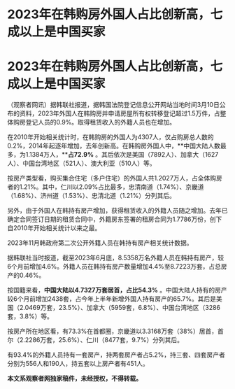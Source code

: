 # 2023年在韩购房外国人占比创新高，七成以上是中国买家

# 2023年在韩购房外国人占比创新高，七成以上是中国买家

（观察者网讯）据韩联社报道，据韩国法院登记信息公开网站当地时间3月10日公布的资料，2023年外国人在韩购房并申请房屋所有权转移登记超过1.5万件，占整体购房登记人员的0.9%。取得租赁收入的外籍人员也在增加。

在2010年开始相关统计时，在韩购房的外国人为4307人，仅占购房总人数的0.2%，2014年起逐年增加，去年创新高。在韩购房外国人中，**中国大陆人数最多，为1.1384万人，****占72.9%**
。其后依次是美国（7892人）、加拿大（1627人）、中国台湾地区（521人）、澳大利亚（510人）等。

按房产类型看，购买集合住宅（多户住宅）的外国人共1.2027万人，占全体购房者的1.21%。其中，仁川以2.09%占比最多，忠清南道（1.74%）、京畿道（1.68%）、济州道（1.53%）、忠清北道（1.21%）分列其后。

另外，由于外国人在韩持有房产增加，获得租赁收入的外籍人员随之增加。去年已确定合同签订日期的租赁合同中，外籍房东签署的租房合同为1.7786万份，创下自2010年开始相关统计以来之最。

2023年11月韩政府第二次公开外籍人员在韩持有房产相关统计数据。

据韩联社当时报道，截至2023年6月底，8.5358万名外籍人员在韩持有房产，较6个月前增加4.6%。外籍人员在韩持有房产数量增加4.4%至8.7223万套，占总房产的0.46%。

按国籍来看，**中国大陆以4.7327万套居首，占比54.3%**
。中国大陆人持有的房产较6个月前增加2438套，占今年上半年新增外国人持有房产的65.7%。其后是美国（2.0469万套，23.5%）、加拿大（5959套，6.8%）、中国台湾地区（3286套，3.8%）等。

按房产所在地区看，有73.3%在首都圈，京畿道以3.3168万套（38%）居首，首尔（2.2286万套，25.6%）、仁川（8477套，9.7%）分列其后。

有93.4%的外籍人员持有一套房产，持两套房产者占5.2%，持三套、四套房产者分别为556人和190人，持五套以上房产者有451人。

**本文系观察者网独家稿件，未经授权，不得转载。**

